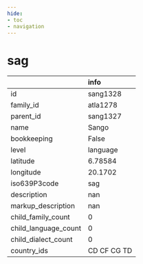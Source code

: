 ```yaml
---
hide:
- toc
- navigation
---
```

# sag
|                      | info        |
|:---------------------|:------------|
| id                   | sang1328    |
| family_id            | atla1278    |
| parent_id            | sang1327    |
| name                 | Sango       |
| bookkeeping          | False       |
| level                | language    |
| latitude             | 6.78584     |
| longitude            | 20.1702     |
| iso639P3code         | sag         |
| description          | nan         |
| markup_description   | nan         |
| child_family_count   | 0           |
| child_language_count | 0           |
| child_dialect_count  | 0           |
| country_ids          | CD CF CG TD |